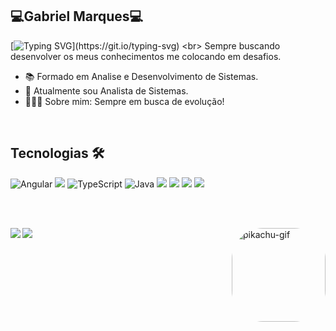 ## 💻Gabriel Marques💻
[![Typing SVG](https://readme-typing-svg.demolab.com?font=Fira+Code&duration=4000&pause=1000&color=F7E400&repeat=false&width=435&lines=%F0%9F%91%8BSeja+Bem+vindo+ao+meu+portfolio!)](https://git.io/typing-svg)
<br>
Sempre buscando desenvolver os meus conhecimentos me colocando em desafios.
 - 📚 Formado em Analise e Desenvolvimento de Sistemas.
 - 🧐 Atualmente sou Analista de Sistemas.
 - 🙋🏼‍♂️ Sobre mim: Sempre em busca de evolução!



<br>

  ## Tecnologias 🛠

![Angular](https://img.shields.io/badge/angular-%23DD0031.svg?style=for-the-badge&logo=angular&logoColor=white) <img src ="https://img.shields.io/badge/JavaScript-F7DF1E?style=for-the-badge&logo=javascript&logoColor=black"> ![TypeScript](https://img.shields.io/badge/typescript-%23007ACC.svg?style=for-the-badge&logo=typescript&logoColor=white) ![Java](https://img.shields.io/badge/java-%23ED8B00.svg?style=for-the-badge&logo=openjdk&logoColor=white) <img src="https://img.shields.io/badge/-SQL%20-lightgrey?style=for-the-badge&logo=">  <img src ="https://img.shields.io/badge/HTML5-E34F26?style=for-the-badge&logo=html5&logoColor=white"> <img src ="https://img.shields.io/badge/CSS3-1572B6?style=for-the-badge&logo=css3&logoColor=white"> <img src="https://img.shields.io/badge/Git-E34F26?style=for-the-badge&logo=git&logoColor=white"> 
 
</div>
  
<br>
<br>

<div> 
  <a href = "mailto:gabrielmarques.messias1@gmail.com"><img align="left" src="https://img.shields.io/badge/-Gmail-%23333?style=for-the-badge&logo=gmail&logoColor=white" target="_blank"></a>
   
  <a href="https://www.linkedin.com/in/gabriel-marques-824761206/" target="_blank"><img align="left" src="https://img.shields.io/badge/-LinkedIn-%230077B5?style=for-the-badge&logo=linkedin&logoColor=white" target="_blank"></a> 
    
  
  <img align="right" alt="pikachu-gif" height="150" style="border-radius:50px;" src="https://cdn.discordapp.com/attachments/460955986581127199/958734296254930994/1604090_a14a5.gif">
</div>
